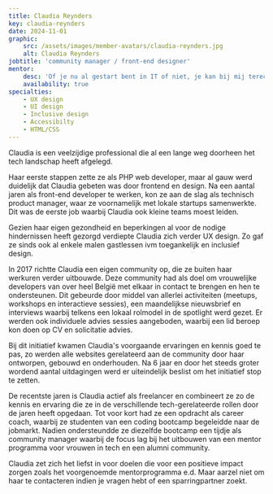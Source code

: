 ```yaml
---
title: Claudia Reynders
key: claudia-reynders
date: 2024-11-01
graphic:
    src: /assets/images/member-avatars/claudia-reynders.jpg
    alt: Claudia Reynders
jobtitle: 'community manager / front-end designer'
mentor: 
    desc: 'Of je nu al gestart bent in IT of niet, je kan bij mij terecht voor allerlei vragen en tech-gerelateerde ontwerpen. <br><a href="https://cal.com/claudia-rndrs/internal-fronteers-call">Let&lsquo;s talk!</a>'
    availability: true
specialties:
    - UX design
    - UI design
    - Inclusive design
    - Accessibilty
    - HTML/CSS
---
```


Claudia is een veelzijdige professional die al een lange weg doorheen het tech landschap heeft afgelegd.
 
Haar eerste stappen zette ze als PHP web developer, maar al gauw werd duidelijk dat Claudia gebeten was door frontend en design. Na een aantal jaren als front-end developer te werken, kon ze aan de slag als technisch product manager, waar ze voornamelijk met lokale startups samenwerkte. 
Dit was de eerste job waarbij Claudia ook kleine teams moest leiden.

Gezien haar eigen gezondheid en beperkingen al voor de nodige hindernissen heeft gezorgd verdiepte Claudia zich verder UX design. Zo gaf ze sinds ook al enkele malen gastlessen ivm toegankelijk en inclusief design.

In 2017 richtte Claudia een eigen community op, die ze buiten haar werkuren verder uitbouwde. Deze community had als doel om vrouwelijke developers van over heel België met elkaar in contact te brengen en hen te ondersteunen. Dit gebeurde door middel van allerlei activiteiten (meetups, workshops en interactieve sessies), een maandelijkse nieuwsbrief en interviews waarbij telkens een lokaal rolmodel in de spotlight werd gezet. Er werden ook individuele advies sessies aangeboden, waarbij een lid beroep kon doen op CV en solicitatie advies. 

Bij dit initiatief kwamen Claudia's voorgaande ervaringen en kennis goed te pas, zo werden alle websites gerelateerd aan de community door haar ontworpen, gebouwd en onderhouden. Na 6 jaar en door het steeds groter wordend aantal uitdagingen werd er uiteindelijk beslist om het initiatief stop te zetten. 

De recentste jaren is Claudia actief als freelancer en combineert ze zo de kennis en ervaring die ze in de verschillende tech-gerelateerde rollen door de jaren heeft opgedaan. Tot voor kort had ze een opdracht als career coach, waarbij ze studenten van een coding bootcamp begeleidde naar de jobmarkt.  Nadien ondersteundde ze diezelfde bootcamp een tijdje als community manager waarbij de focus lag bij het uitbouwen van een mentor programma voor vrouwen in tech en een alumni community.

Claudia zet zich het liefst in voor doelen die voor een positieve impact zorgen zoals het voorgenoemde mentorprogramma e.d.
Maar aarzel niet om haar te contacteren indien je vragen hebt of een sparringpartner zoekt.

